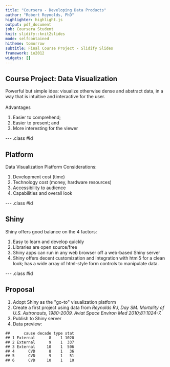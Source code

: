 ```yaml
---
title: "Coursera - Developing Data Products"
author: "Robert Reynolds, PhD"
highlighter: highlight.js
output: pdf_document
job: Coursera Student
knit: slidify::knit2slides
mode: selfcontained
hitheme: tomorrow
subtitle: Final Course Project - Slidify Slides
framework: io2012
widgets: []
---
```

<style>
em {
  font-style: italic
}
</style>

## Course Project: Data Visualization

Powerful but simple idea: visualize otherwise dense and abstract data, in a way that is intuitive and interactive for the user.  
  <br>
Advantages  
  
1. Easier to comprehend;  
2. Easier to present; and  
3. More interesting for the viewer  

--- .class #id 

## Platform

Data Visualization Platform Considerations:  

1. Development cost (time)  
2. Technology cost (money, hardware resources)  
3. Accessibility to audience  
4. Capabilities and overall look

--- .class #id  

## Shiny  

Shiny offers good balance on the 4 factors:  

1. Easy to learn and develop quickly  
2. Libraries are open source/free  
3. Shiny apps can run in any web browser off a web-based Shiny server  
4. Shiny offers decent customization and integration with html5 for a clean look; has a wide array of html-style form controls to manipulate data.

--- .class #id

## Proposal

1. Adopt Shiny as the "go-to" visualization platform  
2. Create a first project using data from _Reynolds RJ, Day SM. Mortality of U.S. Astronauts, 1980-2009. Aviat Space Environ Med 2010;81:1024-7._
3. Publish to Shiny server  
4. Data preview:  



```
##      cause decade type stat
## 1 External      8    1 1020
## 2 External      9    1  337
## 3 External     10    1  506
## 4      CVD      8    1   36
## 5      CVD      9    1   51
## 6      CVD     10    1   10
```




